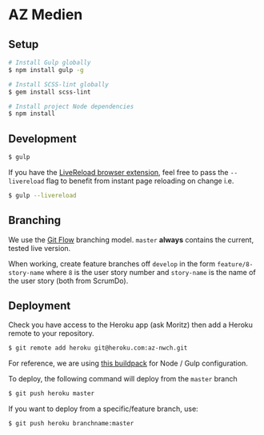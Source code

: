 # AZ Medien

## Setup

```sh
# Install Gulp globally
$ npm install gulp -g

# Install SCSS-lint globally
$ gem install scss-lint

# Install project Node dependencies
$ npm install
```

## Development

```sh
$ gulp
```

If you have the [LiveReload browser extension](http://livereload.com/extensions/), feel free to pass the `--livereload` flag to benefit from instant page reloading on change i.e.


```sh
$ gulp --livereload
```

## Branching

We use the [Git Flow](https://www.atlassian.com/git/tutorials/comparing-workflows/gitflow-workflow/) branching model. `master` **always** contains the current, tested live version.

When working, create feature branches off `develop` in the form `feature/8-story-name` where `8` is the user story number and `story-name` is the name of the user story (both from ScrumDo).

## Deployment

Check you have access to the Heroku app (ask Moritz) then add a Heroku remote to your repository.

```sh
$ git remote add heroku git@heroku.com:az-nwch.git
```

For reference, we are using [this buildpack](https://github.com/robgraeber/heroku-buildpack-nodejs-bower-gulp) for Node / Gulp configuration.

To deploy, the following command will deploy from the `master` branch

```sh
$ git push heroku master
```

If you want to deploy from a specific/feature branch, use:

```sh
$ git push heroku branchname:master
```
